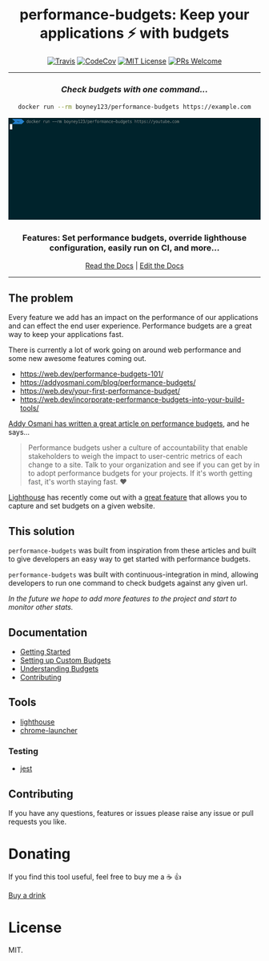 <div align="center">

<h1>performance-budgets: Keep your applications ⚡ with budgets</h1>

[![Travis](https://img.shields.io/travis/boyney123/performance-budgets/master.svg)](https://travis-ci.org/boyney123/performance-budgets)
[![CodeCov](https://codecov.io/gh/boyney123/performance-budgets/branch/master/graph/badge.svg?token=AoXW3EFgMP)](https://codecov.io/gh/boyney123/performance-budgets)
[![MIT License][license-badge]][license]
[![PRs Welcome][prs-badge]][prs]

<hr/>

### _Check budgets with one command..._

```sh
docker run --rm boyney123/performance-budgets https://example.com
```

<img alt="header" src="./example.gif" />

  <h3>Features: Set performance budgets, override lighthouse configuration, easily run on CI, and more... </h3>
  
  [Read the Docs](https://performance-budgets.netlify.com/) | [Edit the Docs](https://github.com/boyney123/performance-budgets)

</div>

<hr/>

## The problem

Every feature we add has an impact on the performance of our applications and can effect the end user experience. Performance budgets are a great way to keep your applications fast.

There is currently a lot of work going on around web performance and some new awesome features coming out.

- https://web.dev/performance-budgets-101/
- https://addyosmani.com/blog/performance-budgets/
- https://web.dev/your-first-performance-budget/
- https://web.dev/incorporate-performance-budgets-into-your-build-tools/

[Addy Osmani has written a great article on performance budgets](https://addyosmani.com/blog/performance-budgets/), and he says...

> Performance budgets usher a culture of accountability that enable stakeholders to weigh the impact to user-centric metrics of each change to a site. Talk to your organization and see if you can get by in to adopt performance budgets for your projects. If it's worth getting fast, it's worth staying fast. ❤️

[Lighthouse](https://developers.google.com/web/tools/lighthouse/) has recently come out with a [great feature](https://developers.google.com/web/tools/lighthouse/audits/budgets) that allows you to capture and set budgets on a given website.

## This solution

`performance-budgets` was built from inspiration from these articles and built to give developers an easy way to get started with performance budgets.

`performance-budgets` was built with continuous-integration in mind, allowing developers to run one command to check budgets against any given url.

_In the future we hope to add more features to the project and start to monitor other stats._

## Documentation

- [Getting Started](https://performance-budgets.netlify.com/docs/getting-started/installation)
- [Setting up Custom Budgets](https://performance-budgets.netlify.com/docs/getting-started/config)
- [Understanding Budgets](https://performance-budgets.netlify.com/docs/getting-started/config#understanding-budgets)
- [Contributing](https://performance-budgets.netlify.com/docs/contributing/contributing)

## Tools

- [lighthouse](https://github.com/GoogleChrome/lighthouse)
- [chrome-launcher](https://github.com/GoogleChrome/chrome-launcher)

### Testing

- [jest](https://jestjs.io/)

## Contributing

If you have any questions, features or issues please raise any issue or pull requests you like.

[spectrum-badge]: https://withspectrum.github.io/badge/badge.svg
[spectrum]: https://spectrum.chat/explore-tech
[license-badge]: https://img.shields.io/github/license/boyney123/performance-budgets.svg
[license]: https://github.com/boyney123/performance-budgets/blob/master/LICENSE
[prs-badge]: https://img.shields.io/badge/PRs-welcome-brightgreen.svg?style=flat-square
[prs]: http://makeapullrequest.com
[github-watch-badge]: https://img.shields.io/github/watchers/boyney123/performance-budgets.svg?style=social
[github-watch]: https://github.com/boyney123/performance-budgets/watchers
[twitter]: https://twitter.com/intent/tweet?text=Check%20out%20performance-budgets%20by%20%40boyney123%20https%3A%2F%2Fgithub.com%2Fboyney123%2Fperformance-budgets%20%F0%9F%91%8D
[twitter-badge]: https://img.shields.io/twitter/url/https/github.com/boyney123/performance-budgets.svg?style=social
[github-star-badge]: https://img.shields.io/github/stars/boyney123/performance-budgets.svg?style=social
[github-star]: https://github.com/boyney123/performance-budgets/stargazers

# Donating

If you find this tool useful, feel free to buy me a ☕ 👍

[Buy a drink](https://www.paypal.me/boyney123/5)

# License

MIT.
